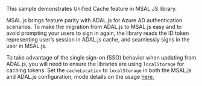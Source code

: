 This sample demonstrates Unified Cache feature in MSAL JS library.

MSAL.js brings feature parity with ADAL.js for Azure AD authentication scenarios.  To make the migration from ADAL.js to MSAL.js easy and to avoid prompting your users to sign in again, the library reads the ID token representing user’s session in ADAL.js cache, and seamlessly signs in the user in MSAL.js.

To take advantage of the single sign-on (SSO) behavior when updating from ADAL.js, you will need to ensure the libraries are using `localStorage` for caching tokens. Set the `cacheLocation` to `localStorage` in both the MSAL.js and ADAL.js configuration, mode details on the usage [here.](https://docs.microsoft.com/en-us/azure/active-directory/develop/msal-js-sso#sso-in-adaljs-to-msaljs-update)
